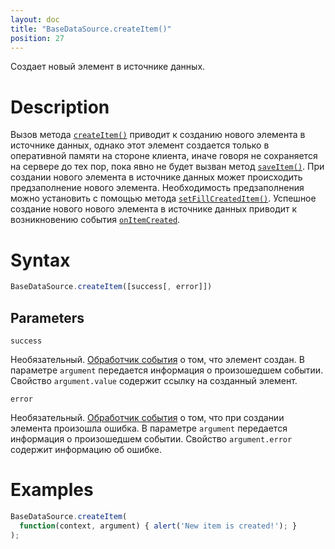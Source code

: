 ```yaml
---
layout: doc
title: "BaseDataSource.createItem()"
position: 27
---
```


Создает новый элемент в источнике данных.

# Description

Вызов метода [`createItem()`](../BaseDataSource.createItem/) приводит к созданию нового элемента в
источнике данных, однако этот элемент создается только в оперативной памяти на стороне клиента, иначе
говоря не сохраняется на сервере до тех пор, пока явно не будет вызван метод [`saveItem()`](../BaseDataSource.saveItem/).
При создании нового элемента в источнике данных может происходить предзаполнение нового элемента.
Необходимость предзаполнения можно установить с помощью метода [`setFillCreatedItem()`](../BaseDataSource.setFillCreatedItem/).
Успешное создание нового нового элемента в источнике данных приводит к возникновению события
[`onItemCreated`](../BaseDataSource.onItemCreated/).

# Syntax

```js
BaseDataSource.createItem([success[, error]])
```

## Parameters

`success`

Необязательный. [Обработчик события](../../../KeyConcepts/Script/) о том, что элемент создан.
В параметре `argument` передается информация о произошедшем событии. Свойство `argument.value`
содержит ссылку на созданный элемент.

`error`

Необязательный. [Обработчик события](../../../KeyConcepts/Script/) о том, что при создании элемента
произошла ошибка. В параметре `argument` передается информация о произошедшем событии. Свойство
`argument.error` содержит информацию об ошибке.

# Examples

```js
BaseDataSource.createItem(
  function(context, argument) { alert('New item is created!'); }
);
```
